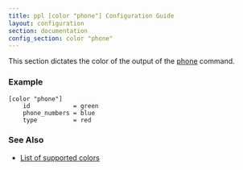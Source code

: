 ```yaml
---
title: ppl [color "phone"] Configuration Guide
layout: configuration
section: documentation
config_section: color "phone"
---
```


This section dictates the color of the output of the
[phone](/documentation/commands/phone) command.

### Example

    [color "phone"]
        id            = green
        phone_numbers = blue
        type          = red

### See Also

* [List of supported colors](/documentation/configuration/color#list_of_supported_colors)

